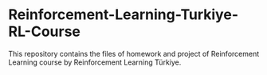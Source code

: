 # Reinforcement-Learning-Turkiye-RL-Course

This repository contains the files of homework and project of Reinforcement Learning course by Reinforcement Learning Türkiye.
